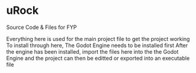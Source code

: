 # uRock
Source Code &amp; Files for FYP

Everything here is used for the main project file to get the project working
To install through here, The Godot Engine needs to be installed first
After the engine has been installed, import the files here into the the Godot Engine and the project can then be editted or exported into an executable file

